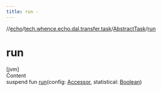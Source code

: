 ```yaml
---
title: run -
---
```

//[echo](../../index.md)/[tech.whence.echo.dal.transfer.task](../index.md)/[AbstractTask](index.md)/[run](run.md)



# run  
[jvm]  
Content  
suspend fun [run](run.md)(config: [Accessor](../../tech.whence.echo.container.accessor/-accessor/index.md), statistical: [Boolean](https://kotlinlang.org/api/latest/jvm/stdlib/kotlin/-boolean/index.html))  




